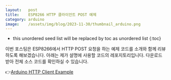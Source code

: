 ```yaml
---
layout:   post
title:    ESP8266 HTTP 클라이언트 POST 예제
category: arduino
image:    /assets/img/blog/2023-11-30/thumbnail_arduino.png
---
```


* this unordered seed list will be replaced by toc as unordered list
{:toc}

이번 포스팅은 ESP8266에서 HTTP POST 요청을 하는 예제 코드를 소개와 함께 리뷰하도록 해보겠습니다. 아래는 제가 설명에 사용할 코드의 레포지토리입니다. 다운로드 받아 전체 소스 코드를 확인하실 수 있습니다.

👉[Arduino HTTP Client Example](https://github.com/BGAB0322/esp8266_http_client_example)

## 
